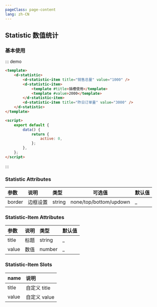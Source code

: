 ```yaml
---
pageClass: page-content
lang: zh-CN
---
```


## Statistic 数值统计

### 基本使用

::: demo

```html
<template>
	<d-statistic>
		<d-statistic-item title="销售总量" value="1000" />
		<d-statistic-item>
			<template #title>插槽使用</template>
			<template #value>2000</template>
		</d-statistic-item>
		<d-statistic-item title="昨日订单量" value="3000" />
	</d-statistic>
</template>

<script>
	export default {
		data() {
			return {
				active: 0,
			};
		},
	};
</script>
```

:::

### Statistic Attributes

| 参数   | 说明     | 类型   | 可选值                 | 默认值 |
| :----- | :------- | :----- | ---------------------- | ------ |
| border | 边框设置 | string | none/top/bottom/updown | \_     |

### Statistic-Item Attributes

| 参数  | 说明 | 类型   | 默认值 |
| :---- | :--- | :----- | ------ |
| title | 标题 | string | \_     |
| value | 数值 | number | \_     |

### Statistic-Item Slots

| name  | 说明         |
| :---- | :----------- |
| title | 自定义 title |
| value | 自定义 value |

